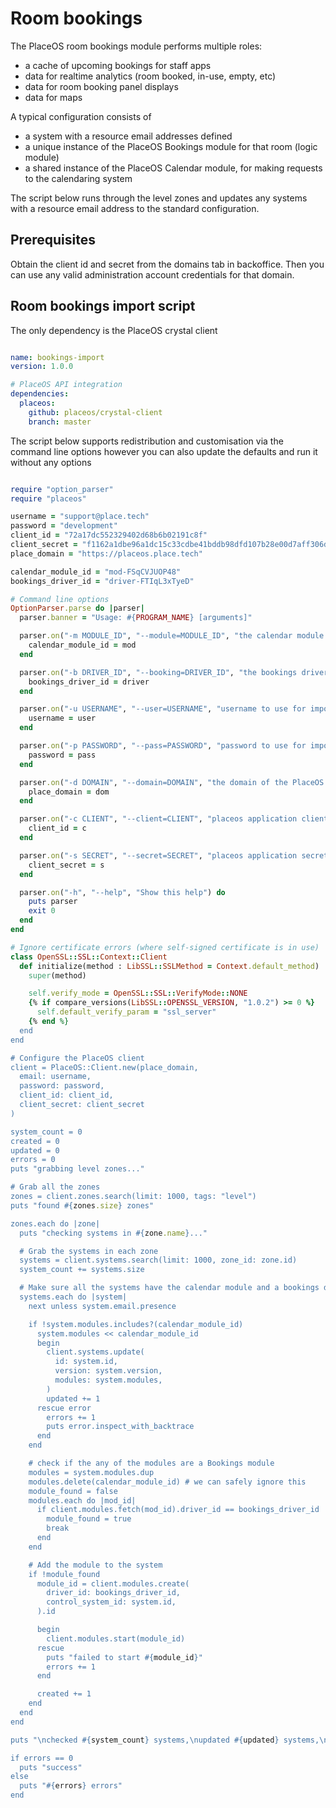 # Room bookings

The PlaceOS room bookings module performs multiple roles:

* a cache of upcoming bookings for staff apps
* data for realtime analytics (room booked, in-use, empty, etc)
* data for room booking panel displays
* data for maps

A typical configuration consists of

* a system with a resource email addresses defined
* a unique instance of the PlaceOS Bookings module for that room (logic module)
* a shared instance of the PlaceOS Calendar module, for making requests to the calendaring system

The script below runs through the level zones and updates any systems with a
resource email address to the standard configuration.

## Prerequisites

Obtain the client id and secret from the domains tab in backoffice.
Then you can use any valid administration account credentials for that domain.


## Room bookings import script

The only dependency is the PlaceOS crystal client

```yml

name: bookings-import
version: 1.0.0

# PlaceOS API integration
dependencies:
  placeos:
    github: placeos/crystal-client
    branch: master


```

The script below supports redistribution and customisation via the command line options
however you can also update the defaults and run it without any options

```ruby

require "option_parser"
require "placeos"

username = "support@place.tech"
password = "development"
client_id = "72a17dc552329402d68b6b02191c8f"
client_secret = "f1162a1dbe96a1dc15c33cdbe41bddb98dfd107b28e00d7aff306db60d454c8a6a507c"
place_domain = "https://placeos.place.tech"

calendar_module_id = "mod-FSqCVJUOP48"
bookings_driver_id = "driver-FTIqL3xTyeD"

# Command line options
OptionParser.parse do |parser|
  parser.banner = "Usage: #{PROGRAM_NAME} [arguments]"

  parser.on("-m MODULE_ID", "--module=MODULE_ID", "the calendar module id to be shared in all bookable spaces") do |mod|
    calendar_module_id = mod
  end

  parser.on("-b DRIVER_ID", "--booking=DRIVER_ID", "the bookings driver that we want in each room") do |driver|
    bookings_driver_id = driver
  end

  parser.on("-u USERNAME", "--user=USERNAME", "username to use for import") do |user|
    username = user
  end

  parser.on("-p PASSWORD", "--pass=PASSWORD", "password to use for import") do |pass|
    password = pass
  end

  parser.on("-d DOMAIN", "--domain=DOMAIN", "the domain of the PlaceOS server") do |dom|
    place_domain = dom
  end

  parser.on("-c CLIENT", "--client=CLIENT", "placeos application client") do |c|
    client_id = c
  end

  parser.on("-s SECRET", "--secret=SECRET", "placeos application secret") do |s|
    client_secret = s
  end

  parser.on("-h", "--help", "Show this help") do
    puts parser
    exit 0
  end
end

# Ignore certificate errors (where self-signed certificate is in use)
class OpenSSL::SSL::Context::Client
  def initialize(method : LibSSL::SSLMethod = Context.default_method)
    super(method)

    self.verify_mode = OpenSSL::SSL::VerifyMode::NONE
    {% if compare_versions(LibSSL::OPENSSL_VERSION, "1.0.2") >= 0 %}
      self.default_verify_param = "ssl_server"
    {% end %}
  end
end

# Configure the PlaceOS client
client = PlaceOS::Client.new(place_domain,
  email: username,
  password: password,
  client_id: client_id,
  client_secret: client_secret
)

system_count = 0
created = 0
updated = 0
errors = 0
puts "grabbing level zones..."

# Grab all the zones
zones = client.zones.search(limit: 1000, tags: "level")
puts "found #{zones.size} zones"

zones.each do |zone|
  puts "checking systems in #{zone.name}..."

  # Grab the systems in each zone
  systems = client.systems.search(limit: 1000, zone_id: zone.id)
  system_count += systems.size

  # Make sure all the systems have the calendar module and a bookings driver - if email set
  systems.each do |system|
    next unless system.email.presence

    if !system.modules.includes?(calendar_module_id)
      system.modules << calendar_module_id
      begin
        client.systems.update(
          id: system.id,
          version: system.version,
          modules: system.modules,
        )
        updated += 1
      rescue error
        errors += 1
        puts error.inspect_with_backtrace
      end
    end

    # check if the any of the modules are a Bookings module
    modules = system.modules.dup
    modules.delete(calendar_module_id) # we can safely ignore this
    module_found = false
    modules.each do |mod_id|
      if client.modules.fetch(mod_id).driver_id == bookings_driver_id
        module_found = true
        break
      end
    end

    # Add the module to the system
    if !module_found
      module_id = client.modules.create(
        driver_id: bookings_driver_id,
        control_system_id: system.id,
      ).id

      begin
        client.modules.start(module_id)
      rescue
        puts "failed to start #{module_id}"
        errors += 1
      end

      created += 1
    end
  end
end

puts "\nchecked #{system_count} systems,\nupdated #{updated} systems,\ncreated #{created} modules."

if errors == 0
  puts "success"
else
  puts "#{errors} errors"
end

```
